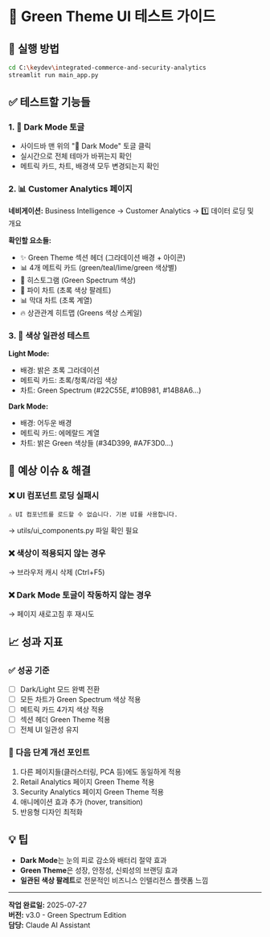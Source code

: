 # 🌿 Green Theme UI 테스트 가이드

## 🚀 실행 방법
```bash
cd C:\keydev\integrated-commerce-and-security-analytics
streamlit run main_app.py
```

## ✅ 테스트할 기능들

### 1. 🌙 Dark Mode 토글
- 사이드바 맨 위의 "🌙 Dark Mode" 토글 클릭
- 실시간으로 전체 테마가 바뀌는지 확인
- 메트릭 카드, 차트, 배경색 모두 변경되는지 확인

### 2. 📊 Customer Analytics 페이지 
**네비게이션:** Business Intelligence → Customer Analytics → 1️⃣ 데이터 로딩 및 개요

**확인할 요소들:**
- ✨ Green Theme 섹션 헤더 (그라데이션 배경 + 아이콘)
- 📊 4개 메트릭 카드 (green/teal/lime/green 색상별)
- 🎨 히스토그램 (Green Spectrum 색상)
- 🥧 파이 차트 (초록 색상 팔레트)
- 📊 막대 차트 (초록 계열)
- 🔥 상관관계 히트맵 (Greens 색상 스케일)

### 3. 🎨 색상 일관성 테스트
**Light Mode:**
- 배경: 밝은 초록 그라데이션
- 메트릭 카드: 초록/청록/라임 색상
- 차트: Green Spectrum (#22C55E, #10B981, #14B8A6...)

**Dark Mode:**
- 배경: 어두운 배경 
- 메트릭 카드: 에메랄드 계열
- 차트: 밝은 Green 색상들 (#34D399, #A7F3D0...)

## 🐛 예상 이슈 & 해결

### ❌ UI 컴포넌트 로딩 실패시
```
⚠️ UI 컴포넌트를 로드할 수 없습니다. 기본 UI를 사용합니다.
```
→ utils/ui_components.py 파일 확인 필요

### ❌ 색상이 적용되지 않는 경우
→ 브라우저 캐시 삭제 (Ctrl+F5)

### ❌ Dark Mode 토글이 작동하지 않는 경우  
→ 페이지 새로고침 후 재시도

## 📈 성과 지표

### ✅ 성공 기준
- [ ] Dark/Light 모드 완벽 전환
- [ ] 모든 차트가 Green Spectrum 색상 적용
- [ ] 메트릭 카드 4가지 색상 적용
- [ ] 섹션 헤더 Green Theme 적용
- [ ] 전체 UI 일관성 유지

### 🎯 다음 단계 개선 포인트
1. 다른 페이지들(클러스터링, PCA 등)에도 동일하게 적용
2. Retail Analytics 페이지 Green Theme 적용  
3. Security Analytics 페이지 Green Theme 적용
4. 애니메이션 효과 추가 (hover, transition)
5. 반응형 디자인 최적화

## 💡 팁
- **Dark Mode**는 눈의 피로 감소와 배터리 절약 효과
- **Green Theme**은 성장, 안정성, 신뢰성의 브랜딩 효과
- **일관된 색상 팔레트**로 전문적인 비즈니스 인텔리전스 플랫폼 느낌

---

**작업 완료일:** 2025-07-27  
**버전:** v3.0 - Green Spectrum Edition  
**담당:** Claude AI Assistant
